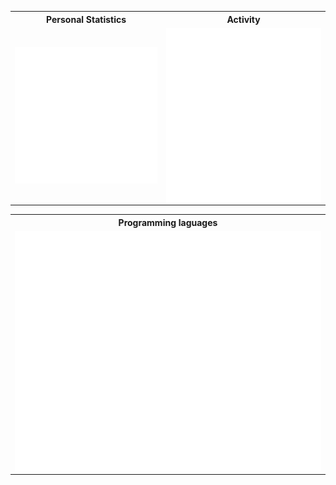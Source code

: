 
<table>

  <tr>
    <th>Personal Statistics</th>
    <th>Activity</th>
  </tr>
        <td>
  <img align="left" width="390" alt="" src="/general.svg">

</td>
    <td>

  <img align="right" width="440" alt="" src="/metrics.followup.svg">

</td>
</table> 
<table>
  <tr>
    <th>Programming laguages</th>
  </tr>
  
 <td>
<img align='center' width="" src="/achievements.svg" alt="Metrics" >
</td>
</table>


